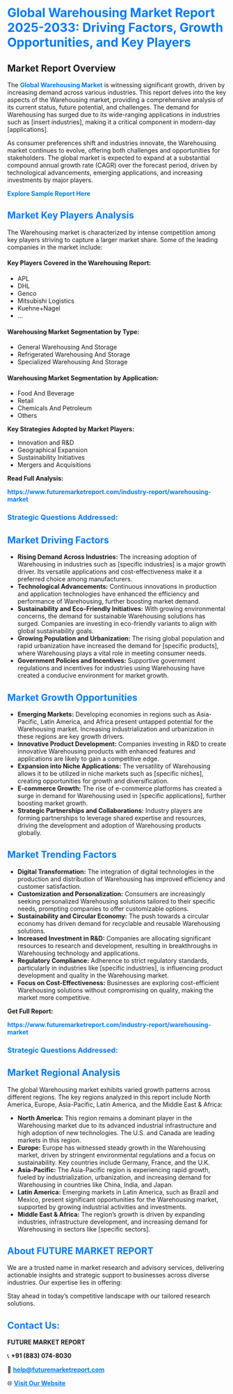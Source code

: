 <h1 style="color: #007BFF;">Global Warehousing Market Report 2025-2033: Driving Factors, Growth Opportunities, and Key Players</h1>

<section id="overview">
<h2>Market Report Overview</h2>
<p>The <a href="https://www.futuremarketreport.com/industry-report/warehousing-market" style="color: #007BFF; text-decoration: none;"><strong>Global Warehousing Market</strong></a> is witnessing significant growth, driven by increasing demand across various industries. This report delves into the key aspects of the Warehousing market, providing a comprehensive analysis of its current status, future potential, and challenges. The demand for Warehousing has surged due to its wide-ranging applications in industries such as [insert industries], making it a critical component in modern-day [applications].</p>
<p>As consumer preferences shift and industries innovate, the Warehousing market continues to evolve, offering both challenges and opportunities for stakeholders. The global market is expected to expand at a substantial compound annual growth rate (CAGR) over the forecast period, driven by technological advancements, emerging applications, and increasing investments by major players.</p>
</section>

<section id="overview">
<p><a href="https://www.futuremarketreport.com/request-sample/reportId=108140" style="color: #007BFF; text-decoration: none;"><strong>Explore Sample Report Here</strong></a></p>
</section>

<section id="key-players">
<h2 style="color: #007BFF;">Market Key Players Analysis</h2>
<p>The Warehousing market is characterized by intense competition among key players striving to capture a larger market share. Some of the leading companies in the market include:</p>
<h4>Key Players Covered in the Warehousing Report:</h4>
<ul><li>APL</li><li>DHL</li><li>Genco</li><li>Mitsubishi Logistics</li><li>Kuehne+Nagel</li><li>...</li></ul>
<h4>Warehousing Market Segmentation by Type:</h4>
<ul><li>General Warehousing And Storage</li><li>Refrigerated Warehousing And Storage</li><li>Specialized Warehousing And Storage</li></ul>

<h4>Warehousing Market Segmentation by Application:</h4>
<ul><li>Food And Beverage</li><li>Retail</li><li>Chemicals And Petroleum</li><li>Others</li></ul>
<p><strong>Key Strategies Adopted by Market Players:</strong></p>
<ul>
<li>Innovation and R&D</li>
<li>Geographical Expansion</li>
<li>Sustainability Initiatives</li>
<li>Mergers and Acquisitions</li>
</ul>
</section>

<section>
<p><strong>Read Full Analysis: </strong></p><a href="https://www.futuremarketreport.com/industry-report/warehousing-market" style="color: #007BFF; text-decoration: none;"><strong>https://www.futuremarketreport.com/industry-report/warehousing-market</strong></a>
<h3 style="color: #007BFF;">Strategic Questions Addressed:</h3>
</section>

<section id="driving-factors">
<h2 style="color: #007BFF;">Market Driving Factors</h2>
<ul>
<li><strong>Rising Demand Across Industries:</strong> The increasing adoption of Warehousing in industries such as [specific industries] is a major growth driver. Its versatile applications and cost-effectiveness make it a preferred choice among manufacturers.</li>
<li><strong>Technological Advancements:</strong> Continuous innovations in production and application technologies have enhanced the efficiency and performance of Warehousing, further boosting market demand.</li>
<li><strong>Sustainability and Eco-Friendly Initiatives:</strong> With growing environmental concerns, the demand for sustainable Warehousing solutions has surged. Companies are investing in eco-friendly variants to align with global sustainability goals.</li>
<li><strong>Growing Population and Urbanization:</strong> The rising global population and rapid urbanization have increased the demand for [specific products], where Warehousing plays a vital role in meeting consumer needs.</li>
<li><strong>Government Policies and Incentives:</strong> Supportive government regulations and incentives for industries using Warehousing have created a conducive environment for market growth.</li>
</ul>
</section>

<section id="growth-opportunities">
<h2 style="color: #007BFF;">Market Growth Opportunities</h2>
<ul>
<li><strong>Emerging Markets:</strong> Developing economies in regions such as Asia-Pacific, Latin America, and Africa present untapped potential for the Warehousing market. Increasing industrialization and urbanization in these regions are key growth drivers.</li>
<li><strong>Innovative Product Development:</strong> Companies investing in R&D to create innovative Warehousing products with enhanced features and applications are likely to gain a competitive edge.</li>
<li><strong>Expansion into Niche Applications:</strong> The versatility of Warehousing allows it to be utilized in niche markets such as [specific niches], creating opportunities for growth and diversification.</li>
<li><strong>E-commerce Growth:</strong> The rise of e-commerce platforms has created a surge in demand for Warehousing used in [specific applications], further boosting market growth.</li>
<li><strong>Strategic Partnerships and Collaborations:</strong> Industry players are forming partnerships to leverage shared expertise and resources, driving the development and adoption of Warehousing products globally.</li>
</ul>
</section>

<section id="trending-factors">
<h2 style="color: #007BFF;">Market Trending Factors</h2>
<ul>
<li><strong>Digital Transformation:</strong> The integration of digital technologies in the production and distribution of Warehousing has improved efficiency and customer satisfaction.</li>
<li><strong>Customization and Personalization:</strong> Consumers are increasingly seeking personalized Warehousing solutions tailored to their specific needs, prompting companies to offer customizable options.</li>
<li><strong>Sustainability and Circular Economy:</strong> The push towards a circular economy has driven demand for recyclable and reusable Warehousing solutions.</li>
<li><strong>Increased Investment in R&D:</strong> Companies are allocating significant resources to research and development, resulting in breakthroughs in Warehousing technology and applications.</li>
<li><strong>Regulatory Compliance:</strong> Adherence to strict regulatory standards, particularly in industries like [specific industries], is influencing product development and quality in the Warehousing market.</li>
<li><strong>Focus on Cost-Effectiveness:</strong> Businesses are exploring cost-efficient Warehousing solutions without compromising on quality, making the market more competitive.</li>
</ul>
</section>

<section>
<p><strong>Get Full Report: </strong></p><a href="https://www.futuremarketreport.com/industry-report/warehousing-market" style="color: #007BFF; text-decoration: none;"><strong>https://www.futuremarketreport.com/industry-report/warehousing-market</strong></a>
<h3 style="color: #007BFF;">Strategic Questions Addressed:</h3>
</section>


<section id="regional-analysis">
<h2 style="color: #007BFF;">Market Regional Analysis</h2>
<p>The global Warehousing market exhibits varied growth patterns across different regions. The key regions analyzed in this report include North America, Europe, Asia-Pacific, Latin America, and the Middle East & Africa:</p>
<ul>
<li><strong>North America:</strong> This region remains a dominant player in the Warehousing market due to its advanced industrial infrastructure and high adoption of new technologies. The U.S. and Canada are leading markets in this region.</li>
<li><strong>Europe:</strong> Europe has witnessed steady growth in the Warehousing market, driven by stringent environmental regulations and a focus on sustainability. Key countries include Germany, France, and the U.K.</li>
<li><strong>Asia-Pacific:</strong> The Asia-Pacific region is experiencing rapid growth, fueled by industrialization, urbanization, and increasing demand for Warehousing in countries like China, India, and Japan.</li>
<li><strong>Latin America:</strong> Emerging markets in Latin America, such as Brazil and Mexico, present significant opportunities for the Warehousing market, supported by growing industrial activities and investments.</li>
<li><strong>Middle East & Africa:</strong> The region’s growth is driven by expanding industries, infrastructure development, and increasing demand for Warehousing in sectors like [specific sectors].</li>
</ul>
</section>

<footer>
<h2 style="color: #007BFF;">About FUTURE MARKET REPORT</h2>
<p>We are a trusted name in market research and advisory services, delivering actionable insights and strategic support to businesses across diverse industries. Our expertise lies in offering:</p>

<p>Stay ahead in today’s competitive landscape with our tailored research solutions.</p>

<h2 style="color: #007BFF;">Contact Us:</h2>
<p><strong>FUTURE MARKET REPORT</strong></p>
<p>📞 <strong>+91 (883) 074-8030</strong></p>
<p>📧 <strong><a href="mailto:help@futuremarketreport.com" style="color: #007BFF;">help@futuremarketreport.com</a></strong></p>
<p>🌐 <strong><a href="https://www.futuremarketreport.com/" style="color: #007BFF;">Visit Our Website</a></strong></p>
</footer>
